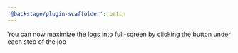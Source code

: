 ```yaml
---
'@backstage/plugin-scaffolder': patch
---
```


You can now maximize the logs into full-screen by clicking the button under each step of the job
